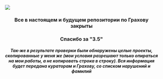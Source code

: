 <a href="https://www.youtube.com/watch?v=1DcgczDzQPk"><img src="https://readme-typing-svg.herokuapp.com?font=Fira+Code&size=25&duration=4000&pause=1000&color=F73318&center=true&vCenter=true&random=false&width=990&height=50&lines=Booooo!+Happy+Halloween!;from+Curiosity"/></a>
<h3 align="center"> Все в настоящем и будущем репозитории по Грахову закрыты
<h3 align="center"> Спасибо за "3.5"
<h5 align="center"> Так-же в результате проверки были обнаружены целые проекты, скопированные у меня же (мои условия разрешают только опираться на мои работы, а не копировать строка в строку). Вся информация будет передана кураторам и Грахову, со списком нарушений и фамилий
